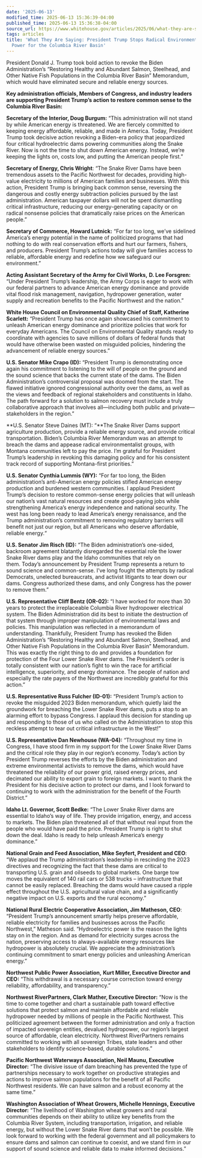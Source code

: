 ```yaml
---
date: '2025-06-13'
modified_time: 2025-06-13 15:36:39-04:00
published_time: 2025-06-13 15:36:38-04:00
source_url: https://www.whitehouse.gov/articles/2025/06/what-they-are-saying-president-trump-stops-radical-environmentalism-to-generate-power-for-the-columbia-river-basin/
tags: articles
title: 'What They Are Saying: President Trump Stops Radical Environmentalism to Generate
  Power for the Columbia River Basin'
---
```

 
President Donald J. Trump took bold action to revoke the Biden
Administration’s “Restoring Healthy and Abundant Salmon, Steelhead, and
Other Native Fish Populations in the Columbia River Basin” Memorandum,
which would have eliminated secure and reliable energy sources.

**Key administration officials, Members of Congress, and industry
leaders are supporting President Trump’s action to restore common sense
to the Columbia River Basin:**

**Secretary of the Interior, Doug Burgum:** “This administration will
not stand by while American energy is threatened. We are fiercely
committed to keeping energy affordable, reliable, and made in America.
Today, President Trump took decisive action revoking a Biden-era policy
that jeopardized four critical hydroelectric dams powering communities
along the Snake River. Now is not the time to shut down American energy.
Instead, we’re keeping the lights on, costs low, and putting the
American people first.”

**Secretary of Energy, Chris Wright**: “The Snake River Dams have been
tremendous assets to the Pacific Northwest for decades, providing
high-value electricity to millions of American families and businesses.
With this action, President Trump is bringing back common sense,
reversing the dangerous and costly energy subtraction policies pursued
by the last administration. American taxpayer dollars will not be spent
dismantling critical infrastructure, reducing our energy-generating
capacity or on radical nonsense policies that dramatically raise prices
on the American people.”

**Secretary of Commerce, Howard Lutnick:** “For far too long, we’ve
sidelined America’s energy potential in the name of politicized programs
that had nothing to do with real conservation efforts and hurt our
farmers, fishers, and producers. President Trump’s actions today will
give families access to reliable, affordable energy and redefine how we
safeguard our environment.”

**Acting Assistant Secretary of the Army for Civil Works,** **D. Lee
Forsgren:** “Under President Trump’s leadership, the Army Corps is eager
to work with our federal partners to advance American energy dominance
and provide vital flood risk management, navigation, hydropower
generation, water supply and recreation benefits to the Pacific
Northwest and the nation.”

**White House Council on Environmental Quality Chief of Staff, Katherine
Scarlett:** “President Trump has once again showcased his commitment to
unleash American energy dominance and prioritize policies that work for
everyday Americans. The Council on Environmental Quality stands ready to
coordinate with agencies to save millions of dollars of federal funds
that would have otherwise been wasted on misguided policies, hindering
the advancement of reliable energy sources.”

**U.S. Senator Mike Crapo (ID):** “President Trump is demonstrating once
again his commitment to listening to the will of people on the ground
and the sound science that backs the current state of the dams. The
Biden Administration’s controversial proposal was doomed from the start.
The flawed initiative ignored congressional authority over the dams, as
well as the views and feedback of regional stakeholders and constituents
in Idaho. The path forward for a solution to salmon recovery must
include a truly collaborative approach that involves all—including both
public and private—stakeholders in the region.”

**U.S. Senator Steve Daines (MT): “**The Snake River Dams support
agriculture production, provide a reliable energy source, and provide
critical transportation. Biden’s Columbia River Memorandum was an
attempt to breach the dams and appease radical environmentalist groups,
with Montana communities left to pay the price. I’m grateful for
President Trump’s leadership in revoking this damaging policy and for
his consistent track record of supporting Montana-first priorities.”

**U.S. Senator Cynthia Lummis (WY):** “For far too long, the Biden
administration’s anti-American energy policies stifled American energy
production and burdened western communities. I applaud President Trump’s
decision to restore common-sense energy policies that will unleash our
nation’s vast natural resources and create good-paying jobs while
strengthening America’s energy independence and national security. The
west has long been ready to lead America’s energy renaissance, and the
Trump administration’s commitment to removing regulatory barriers will
benefit not just our region, but all Americans who deserve affordable,
reliable energy.​​​​​​​​​​​​​​​​“ 

**U.S. Senator Jim Risch (ID):** “The Biden administration’s one-sided,
backroom agreement blatantly disregarded the essential role the lower
Snake River dams play and the Idaho communities that rely on
them. Today’s announcement by President Trump represents a return to
sound science and common-sense. I’ve long fought the attempts by radical
Democrats, unelected bureaucrats, and activist litigants to tear down
our dams. Congress authorized these dams, and only Congress has the
power to remove them.”

**U.S. Representative Cliff Bentz (OR-02):** “I have worked for more
than 30 years to protect the irreplaceable Columbia River hydropower
electrical system. The Biden Administration did its best to initiate the
destruction of that system through improper manipulation of
environmental laws and policies. This manipulation was reflected in a
memorandum of understanding. Thankfully, President Trump has revoked the
Biden Administration’s “Restoring Healthy and Abundant Salmon,
Steelhead, and Other Native Fish Populations in the Columbia River
Basin” Memorandum. This was exactly the right thing to do and provides a
foundation for protection of the Four Lower Snake River dams. The
President’s order is totally consistent with our nation’s fight to win
the race for artificial intelligence, superiority, and energy dominance.
The people of nation and especially the rate payers of the Northwest are
incredibly grateful for this action.”

**U.S. Representative Russ Fulcher (ID-01):** “President Trump’s action
to revoke the misguided 2023 Biden memorandum, which quietly laid the
groundwork for breaching the Lower Snake River dams, puts a stop to an
alarming effort to bypass Congress. I applaud this decision for standing
up and responding to those of us who called on the Administration to
stop this reckless attempt to tear out critical infrastructure in the
West!”

**U.S. Representative Dan Newhouse (WA-04):** “Throughout my time in
Congress, I have stood firm in my support for the Lower Snake River Dams
and the critical role they play in our region’s economy. Today’s action
by President Trump reverses the efforts by the Biden administration and
extreme environmental activists to remove the dams, which would have
threatened the reliability of our power grid, raised energy prices, and
decimated our ability to export grain to foreign markets. I want to
thank the President for his decisive action to protect our dams, and I
look forward to continuing to work with the administration for the
benefit of the Fourth District.” 

**Idaho Lt. Governor, Scott Bedke:** “The Lower Snake River dams are
essential to Idaho’s way of life. They provide irrigation, energy, and
access to markets. The Biden plan threatened all of that without real
input from the people who would have paid the price. President Trump is
right to shut down the deal. Idaho is ready to help unleash America’s
energy dominance.”

**National Grain and Feed Association, Mike Seyfert, President and
CEO**: “We applaud the Trump administration’s leadership in rescinding
the 2023 directives and recognizing the fact that these dams are
critical to transporting U.S. grain and oilseeds to global markets. One
barge tow moves the equivalent of 140 rail cars or 538 trucks –
infrastructure that cannot be easily replaced. Breaching the dams would
have caused a ripple effect throughout the U.S. agricultural value
chain, and a significantly negative impact on U.S. exports and the rural
economy.”

**National Rural Electric Cooperative Association, Jim Matheson, CEO**:
“President Trump’s announcement smartly helps preserve affordable,
reliable electricity for families and businesses across the Pacific
Northwest,” Matheson said. “Hydroelectric power is the reason the lights
stay on in the region. And as demand for electricity surges across the
nation, preserving access to always-available energy resources like
hydropower is absolutely crucial. We appreciate the administration’s
continuing commitment to smart energy policies and unleashing American
energy.”

**Northwest Public Power Association,** **Kurt Miller, Executive
Director and CEO:** “This withdrawal is a necessary course correction
toward energy reliability, affordability, and transparency.”

**Northwest RiverPartners, Clark Mather, Executive Director:** “Now is
the time to come together and chart a sustainable path toward effective
solutions that protect salmon and maintain affordable and reliable
hydropower needed by millions of people in the Pacific Northwest. This
politicized agreement between the former administration and only a
fraction of impacted sovereign entities, devalued hydropower, our
region’s largest source of affordable, clean electricity. Northwest
RiverPartners remains committed to working with all sovereign Tribes,
state leaders and other stakeholders to identify science-based, durable
solutions.”

**Pacific Northwest Waterways Association, Neil Maunu, Executive
Director:** “The divisive issue of dam breaching has prevented the type
of partnerships necessary to work together on productive strategies and
actions to improve salmon populations for the benefit of all Pacific
Northwest residents. We can have salmon and a robust economy at the same
time.”

**Washington Association of Wheat Growers, Michelle Hennings, Executive
Director:** “The livelihood of Washington wheat growers and rural
communities depends on their ability to utilize key benefits from the
Columbia River System, including transportation, irrigation, and
reliable energy, but without the Lower Snake River dams that won’t be
possible. We look forward to working with the federal government and all
policymakers to ensure dams and salmon can continue to coexist, and we
stand firm in our support of sound science and reliable data to make
informed decisions.”
